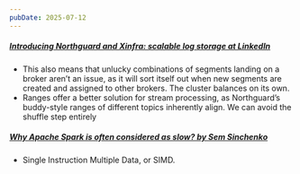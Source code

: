 ```yaml
---
pubDate: 2025-07-12
---
```


##### [Introducing Northguard and Xinfra: scalable log storage at LinkedIn](https://www.linkedin.com/blog/engineering/infrastructure/introducing-northguard-and-xinfra)

- This also means that unlucky combinations of segments landing on a broker aren’t an issue, as it will sort itself out when new segments are created and assigned to other brokers. The cluster balances on its own.
- Ranges offer a better solution for stream processing, as Northguard’s buddy-style ranges of different topics inherently align. We can avoid the shuffle step entirely

##### [Why Apache Spark is often considered as slow? by Sem Sinchenko](https://semyonsinchenko.github.io/ssinchenko/post/why-spark-is-slow/)

- Single Instruction Multiple Data, or SIMD.
